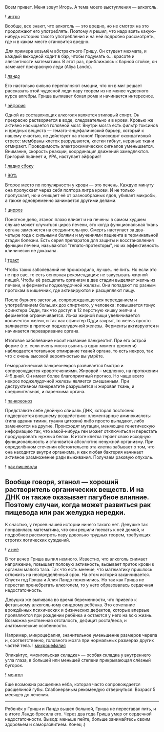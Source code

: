 Всем привет. Меня зовут Игорь. А тема моего выступления — алкоголь.

! [интро](http://lifehacker.ru/wp-content/uploads/2015/02/Untitled2_1444517460-630x302.png)

Вообще, все знают, что алкоголь — это вредно, но не смотря на это продолжают
его употреблять. Поэтому я решил, что надо взять какую-нибудь историю такого
употребления и на ней подробно рассмотреть, где и в каком месте становится
вредно.

Для примера возьмём абстрактного Гришу. Он студент мехмата, и каждый выходной
ходит в бар, чтобы подумать о... красоте и элегантности математики. В этот
раз, приближаясь к барной стойке, он замечает прекрасную леди (Aliya Lando).

! [ландо](http://wallpapers.wallhaven.cc/wallpapers/full/wallhaven-308863.jpg)

Его настолько сильно переполняют эмоции, что он в миг решает рассказать
этой чудесной леди пару теорем из не менее чудесного курса алгебры.
Гриша выпивает бокал рома и начинается интересное.

! [эйфория](http://historias.afables.com/wp-content/uploads/2014/12/2cerebro.jpg)

Одной из составляющих алкоголя является этиловый спирт. Он прекрасно
растворяется в воде, следовательно и в крови. Кровью же активно насыщается
головной мозг. Внутри мозга есть фильтр токсинов и вредных веществ —
гемато-энцефалический барьер, который к нашему счастью, не действует на
этанол! Происходит оксидативный стресс: мембраны клеток разрушаются,
клетки гибнут, нервные ткани отмирают. Проводимость электрохимических
сигналов уменьшается. Внимание, скорость реакции, координация движений
замедляются. Григорий пьянеет и, УРА, наступает эйфория!

! [ладно сбоку](http://wallpapers.wallhaven.cc/wallpapers/full/wallhaven-308714.jpg)

! [90%](http://pohmelje.ru/illustrations/gepatoprotektory-1.jpg)

Второе место по популярности у крови — это печень. Каждую минуту она
пропускает через себя полтора литра крови. И не только пропускает,
но и очищает её от разнообразных ядов, убивает микробы, а также
одновременно занимается другими делами.

! [цирроз](https://nebolet.com/medimg//content//dieta-pri-cirroze-pecheni-2.jpg)

Понятное дело, этанол плохо влияет и на печень:
в самом худшем случае может случиться цироз печени, это когда функциональная
ткань органа заменяется на соединительную. Смерть наступает за два-четыре года
с сильными болями и мучениями пациента в терминальной стадии болезни.
Есть серия препаратов для защиты и восстановления функции печени, называются
"гепато-протекторы", но их эффективность клинически не доказана.

! [тракт](https://upload.wikimedia.org/wikipedia/commons/c/c9/Illu_pancrease2_Rus.gif)

Чтобы таких заболеваний не происходило, лучше.. не пить. Но если это не про вас,
то есть основная рекомендация: не закусывать жирной пищей. Чтобы её расщепить
организм в две стадии выделяет желчь из печени, и ферменты поджелудочной железы.
Они попадают по разным протокам в кишечник, где активируются и расщепляют пищу.

После бурного застолья, сопровождающегося перееданием и употреблением
больших доз спиртного, у человека: повышается тонус сфинктера Одди, так что
доступ в 12 перстную кишку желчи и ферментов ограничивается. Из-за жирной пищи
увеличивается количество желчи, и так как сфинктер Одди закрыт, то желчь
просто заливается в протоки поджелудочной железы. Ферменты активруются и
начинается переваривание органа.

Итоговое заболевание носит название панкреотит. При его острой форме (т.е. если
очень много выпить в один момент времени) наблюдается тотальное отмирание
тканей органа, то есть некроз, так что с очень высокой вероятностью вы умрёте.

Геморрагический панкреонекроз развивается быстро и сопровождается кровотечениями. Жировой – медленно, на протяжении 4-5 дней. Он имеет более благоприятный прогноз. Но чаще всего некроз поджелудочной железы является смешанным. При деструктивном панкреатите разрушается и жировая ткань, и соединительная, и паренхима органа.

! [панкреоноз](http://pankreatitpro.ru/wp-content/uploads/2015/01/pancreo-nekroz1.jpg)

Представьте себе двойную спираль ДНК, которая постоянно подвергается внешнему
воздействию: элементарные аминокислоты (типа аденин тимин, гуанин цитозин)
либо просто выпадают, либо заменяются на другие. Происходят мутации, меняющие
генетическую информацию так, что какой-нибудь ген может отключиться и перестать
продуцировать нужный белок. В итоге клетка теряет свою исходную функциональность
и становится абсолютно ненужной организму. При определённом стечении
обстоятельств эта клетка забывает о том, что она находится внутри организма,
и как любая бактерия начинает активное размножение ради выживания. Получаем
раковую опухоль.

! [рак пищевода](http://medturism.com/content/images_diagnosis/onco_digestive_7.jpg)

Вообще говоря, этанол — хороший растворитель органических веществ. И на ДНК
он также оказывает пагубное влияние. Поэтому случаи, когда может развиться
рак пищевода или рак желудка нередки.
---

К счастью, у героев нашей истории ничего такого нет. Девушке так понравилась
математика, что они решили поехать к ней домой, и подробнее рассмотреть пару
довольно трудных теорем, требующих строгих логических суждений.


! [у неё](https://wallpapers.wallhaven.cc/wallpapers/full/wallhaven-293037.jpg)

В тот вечер Гриша выпил немного. Известно, что алкоголь снимает напряжение,
повышает половую активность, вызывает приток крови к органам малого таза. Так
что есть мнение, что математику пришлось отложить на неопределённый срок. На
этом история заканчивается. Спустя год Гриша и Алия Ландо поженились. Но так
как Гриша не перестал пренебрегать алкоголем, то у него образовалась сердечная
недостаточность.

Девушка же выпивала во время беременности, что привело к фетальному алкогольному
синдрому ребёнка. Это сочетание врождённых психических и физических дефектов,
которые впервые проявляются при рождении ребёнка и остаются у него на всю жизнь.
Возможна умственная отсталость, дефицит роста/веса, и анатомические особенности.

Например, микроцефалия, значительное уменьшение размеров черепа и,
соответственно, головного мозга при нормальных размерах других частей тела.
! [микроцефалия](https://upload.wikimedia.org/wikipedia/commons/8/80/Microcephaly.png)

Эпика́нтус, «монгольская складка» — особая складка у внутреннего угла
глаза, в большей или меньшей степени прикрывающая слёзный бугорок.

! [монгол](https://upload.wikimedia.org/wikipedia/ru/a/a5/%D0%93%D0%BB%D0%B0%D0%B7_%D1%81_%D1%8D%D0%BF%D0%B8%D0%BA%D0%B0%D0%BD%D1%82%D1%83%D1%81%D0%BE%D0%BC_%28%D0%BF%D1%80%D0%B0%D0%B2%D1%8B%D0%B9%29.JPG)

Ещё возможна расщелина нёба, которая часто сопровождается расщелиной губы.
Слабонервным рекомендую отвернуться. Возраст 5 месяцев до лечения.

---

Ребенёк у Гриши и Ландо вышел больной, Гриша не переставал пить, и в итоге Ландо
бросила его. Через два года Гриша умер от сердечной недостаточности.
Вывод: меньше пейте, больше занимайтесь своим здоровьем и саморазвитием.
Конец :)
